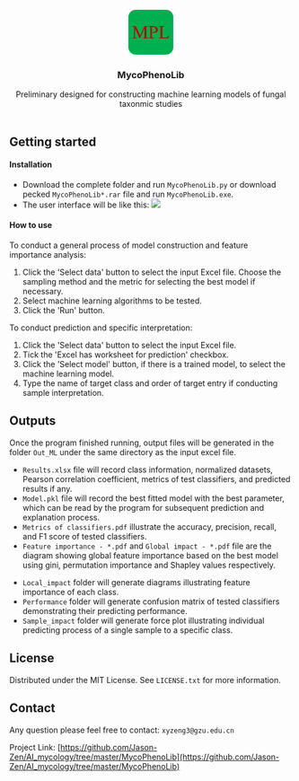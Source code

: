 <!-- PROJECT LOGO -->
<br />
<div align="center">
    <img src="ico.png" alt="Logo" width="80" height="80">
  <h3 align="center">MycoPhenoLib</h3>
  <p align="center">
    Preliminary designed for constructing machine learning models of fungal taxonmic studies
    <br />
    <br />
  </p>
</div>

<!-- GETTING STARTED -->
## Getting started
#### Installation
* Download the complete folder <V1> and run `MycoPhenoLib.py` or download pecked `MycoPhenoLib*.rar` file and run `MycoPhenoLib.exe`.
* The user interface will be like this:
![][GUI.jpg]

#### How to use
To conduct a general process of model construction and feature importance analysis:
1. Click the 'Select data' button to select the input Excel file. Choose the sampling method and the metric for selecting the best model if necessary.
2. Select machine learning algorithms to be tested.
3. Click the 'Run' button.

To conduct prediction and specific interpretation:
1. Click the 'Select data' button to select the input Excel file.
2. Tick the 'Excel has worksheet for prediction' checkbox.
3. Click the 'Select model' button, if there is a trained model, to select the machine learning model.
4. Type the name of target class and order of target entry if conducting sample interpretation.

<!-- Outputs -->
## Outputs
Once the program finished running, output files will be generated in the folder `Out_ML` under the same directory as the input excel file.
- `Results.xlsx` file will record class information, normalized datasets, Pearson correlation coefficient, metrics of test classifiers, and predicted results if any.
- `Model.pkl` file will record the best fitted model with the best parameter, which can be read by the program for subsequent prediction and explanation process.
- `Metrics of classifiers.pdf` illustrate the accuracy, precision, recall, and F1 score of tested classifiers.
- `Feature importance - *.pdf` and `Global impact - *.pdf` file are the diagram showing global feature importance based on the best model using gini, permutation importance and Shapley values respectively.

* `Local_impact` folder will generate diagrams illustrating feature importance of each class.
* `Performance` folder will generate confusion matrix of tested classifiers demonstrating their predicting performance.
* `Sample_impact` folder will generate force plot illustrating individual predicting process of a single sample to a specific class.

<!-- LICENSE -->
## License
Distributed under the MIT License. See `LICENSE.txt` for more information.

<!-- CONTACT -->
## Contact
Any question please feel free to contact: `xyzeng3@gzu.edu.cn`

Project Link: [https://github.com/Jason-Zen/AI_mycology/tree/master/MycoPhenoLib](https://github.com/Jason-Zen/AI_mycology/tree/master/MycoPhenoLib)


<!-- MARKDOWN LINKS & IMAGES -->
[GUI.jpg]:https://github.com/Jason-Zen/Fungal_Taxonomy/blob/master/MycoPhenoLib/GUI.jpg